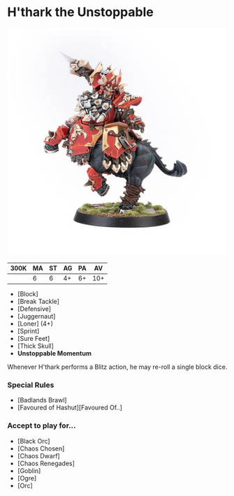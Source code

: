 # H'thark the Unstoppable

![](../media/starplayers/BBHtharkTheUnstoppable01.jpg)

| 300K  | MA | ST | AG | PA | AV |
| ---   | --- | --- | --- | --- | --- |
|       | 6   | 6   | 4+  | 6+  | 10+ |

* [Block]
* [Break Tackle]
* [Defensive]
* [Juggernaut]
* [Loner] (4+)
* [Sprint]
* [Sure Feet]
* [Thick Skull]
* **Unstoppable Momentum**

Whenever H'thark performs a Blitz action, he may re-roll a single block dice.

### Special Rules

* [Badlands Brawl]
* [Favoured of Hashut][Favoured Of..]

### Accept to play for...

* [Black Orc]
* [Chaos Chosen]
* [Chaos Dwarf]
* [Chaos Renegades]
* [Goblin]
* [Ogre]
* [Orc]
